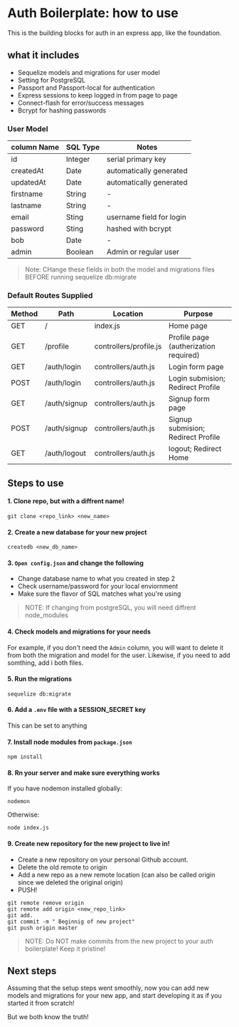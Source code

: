 # Auth Boilerplate: how to use

This is the building blocks for auth in an express app, like the foundation.

## what it includes

* Sequelize models and migrations for user model
* Setting for PostgreSQL
* Passport and Passport-local for authentication
* Express sessions to keep logged in from page to page
* Connect-flash for error/success messages
* Bcrypt for hashing passwords

### User Model

| column Name | SQL Type | Notes |
| ----------- | -------- | ----------------------- |
| id | Integer | serial primary key |
| createdAt | Date | automatically generated |
| updatedAt | Date | automatically generated |
| firstname | String | - |
| lastname | String | - |
| email | Sting | username field for login |
| password | Sting | hashed with bcrypt |
| bob | Date | - |
| admin | Boolean | Admin or regular user |

> Note: CHange these fields in both the model and migrations files BEFORE running sequelize db:migrate

### Default Routes Supplied

| Method | Path | Location | Purpose |
| ------ | ---------------- | -------------------- | -------------------------- |
| GET | / | index.js | Home page |
| GET | /profile | controllers/profile.js | Profile page (autherization required) |
| GET | /auth/login | controllers/auth.js | Login form page |
| POST | /auth/login | controllers/auth.js | Login submision; Redirect Profile |
| GET | /auth/signup | controllers/auth.js | Signup form page |
| POST | /auth/signup | controllers/auth.js | Signup submision; Redirect Profile|
| GET | /auth/logout | controllers/auth.js | logout; Redirect Home |

## Steps to use

#### 1. Clone repo, but with a diffrent name!

```
git clone <repo_link> <new_name>
```

#### 2. Create a new database for your new project

```
createdb <new_db_name>
```

#### 3. `Open config.json` and change the following

* Change database name to what you created in step 2
* Check username/password for your local enviornment
* Make sure the flavor of SQL matches what you're using

> NOTE: If changing from postgreSQL, you will need diffrent node_modules

#### 4. Check models and migrations for your needs

For example, if you don't need the `Admin` column, you will want to delete it from both the migration and model for the user. Likewise, if you need to add somthing, add i both files.

#### 5. Run the migrations

```
sequelize db:migrate
```

#### 6. Add a `.env` file with a SESSION_SECRET key

This can be set to anything

#### 7. Install node modules from `package.json`

```
npm install
```

#### 8. Rn your server and make sure everything works

If you have nodemon installed globally:
```
nodemon
```

Otherwise:
```
node index.js
```

#### 9. Create new repository for the new project to live in!

* Create a new repository on your personal Github account.
* Delete the old remote to origin
* Add a new repo as a new remote location (can also be called origin since we deleted the original origin)
* PUSH!

```
git remote remove origin
git remote add origin <new_repo_link>
git add.
git commit -m " Beginnig of new project"
git push origin master
```

>NOTE: Do NOT make commits from the new project to your auth boilerplate! Keep it pristine!

## Next steps

Assuming that the setup steps went smoothly, now you can add new models and migrations for your new app, and start developing it as if you started it from scratch!

But we both know the truth!